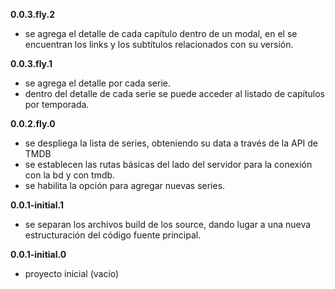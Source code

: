 **0.0.3.fly.2**
- se agrega el detalle de cada capítulo dentro de un modal, en el se encuentran los links y los subtítulos relacionados con su versión.

**0.0.3.fly.1**

- se agrega el detalle por cada serie.
- dentro del detalle de cada serie se puede acceder al listado de capítulos por temporada.

**0.0.2.fly.0**

- se despliega la lista de series, obteniendo su data a través de la API de TMDB
- se establecen las rutas básicas del lado del servidor para la conexión con la bd y con tmdb.
- se habilita la opción para agregar nuevas series.

**0.0.1-initial.1**

- se separan los archivos build de los source, dando lugar a una nueva estructuración del código fuente principal.

**0.0.1-initial.0**

- proyecto inicial (vacío)
